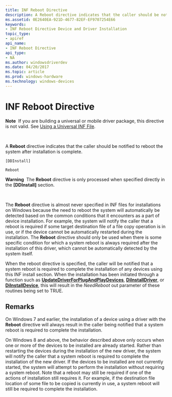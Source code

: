 ```yaml
---
title: INF Reboot Directive
description: A Reboot directive indicates that the caller should be notified to reboot the system after installation is complete.
ms.assetid: 0E2640EA-921D-4677-82EF-EF9707254E66
keywords:
- INF Reboot Directive Device and Driver Installation
topic_type:
- apiref
api_name:
- INF Reboot Directive
api_type:
- NA
ms.author: windowsdriverdev
ms.date: 04/20/2017
ms.topic: article
ms.prod: windows-hardware
ms.technology: windows-devices
---
```


# INF Reboot Directive


**Note**  If you are building a universal or mobile driver package, this directive is not valid. See [Using a Universal INF File](using-a-universal-inf-file.md).

 

A **Reboot** directive indicates that the caller should be notified to reboot the system after installation is complete.

``` syntax
[DDInstall]
  
Reboot
```

**Warning**  The **Reboot** directive is only processed when specified directly in the **\[DDInstall\]** section.

 

The **Reboot** directive is almost never specified in INF files for installations on Windows because the need to reboot the system will automatically be detected based on the common conditions that it encounters as a part of device installation. For example, the system will notify the caller that a reboot is required if some target destination file of a file copy operation is in use, or if the device cannot be automatically restarted during the installation. The **Reboot** directive should only be used when there is some specific condition for which a system reboot is always required after the installation of this driver, which cannot be automatically detected by the system itself.

When the reboot directive is specified, the caller will be notified that a system reboot is required to complete the installation of any devices using this INF install section. When the installation has been initiated through a function such as [**UpdateDriverForPlugAndPlayDevices**](https://msdn.microsoft.com/library/windows/hardware/ff553534), [**DiInstallDriver**](https://msdn.microsoft.com/library/windows/hardware/ff544717), or [**DiInstallDevice**](https://msdn.microsoft.com/library/windows/hardware/ff544710), this will result in the *NeedReboot* out parameter of these routines being set to TRUE.

Remarks
-------

On Windows 7 and earlier, the installation of a device using a driver with the **Reboot** directive will always result in the caller being notified that a system reboot is required to complete the installation.

On Windows 8 and above, the behavior described above only occurs when one or more of the devices to be installed are already started. Rather than restarting the devices during the installation of the new driver, the system will notify the caller that a system reboot is required to complete the installation of the new driver. If the devices to be installed are not currently started, the system will attempt to perform the installation without requiring a system reboot. Note that a reboot may still be required if one of the actions of installation still requires it. For example, if the destination file location of some file to be copied is currently in use, a system reboot will still be required to complete the installation.

 

 





